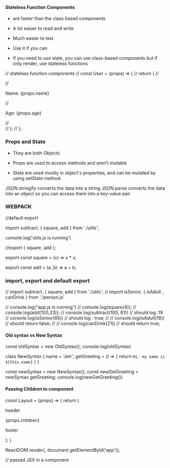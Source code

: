 #### Stateless Function Components

- are faster than the class based components

- A lot easier to read and write

- Much easier to test

- Use it if you can

- If you need to use state, you can use class-based components but if only render, use stateless functions

// stateless function components
// const User = (props) => {
// return (
// <div>
// <p>Name: {props.name}</p>
// <p>Age: {props.age}</p>
// </div>
// );
// };

### Props and State

- They are both Objects

- Props are used to access methods and aren't mutable

- State are used mostly in object's properties, and can be mutated by using setState method.

JSON.stringify converts the data into a string
JSON.parse converts the data into an object so you can access them into a key-value pair

### WEBPACK

//default export

import subtract, { square, add } from './utils';

console.log('utils.js is running')

//export { square, add };

export const square = (x) => x \* x;

export const add = (a ,b) => a + b;

### import, export and default export

// import subtract, { square, add } from './utils';
// import isSenior, { isAdult , canDrink } from './person.js'

// console.log("app.js is running")
// console.log(square(4));
// console.log(add(100,23));
// console.log(subtract(100, 81)) // should log :19
// console.log(isSenior(65)) // should log : true;
// // console.log(isAdult(18)) // should return false;
// // console.log(canDrink(21)) // should return true;

#### Old syntax vs New Syntax

const oldSyntax = new OldSyntax();
console.log(oldSyntax)

class NewSyntax {
name = 'Jen';
getGreeting = () => {
return `Hi, my name is ${this.name}`
}
}

const newSyntax = new NewSyntax();
const newGetGreeting = newSyntax.getGreeting;
console.log(newGetGreeting())

#### Passing Children to component

const Layout = (props) => {
return (

<div>
<p>header</p>
{props.children}
<p>footer</p>
</div>
);
}

ReactDOM.render(<IndecisionApp content={Layout}/>, document.getElementById('app'));

// passed JSX in a component

